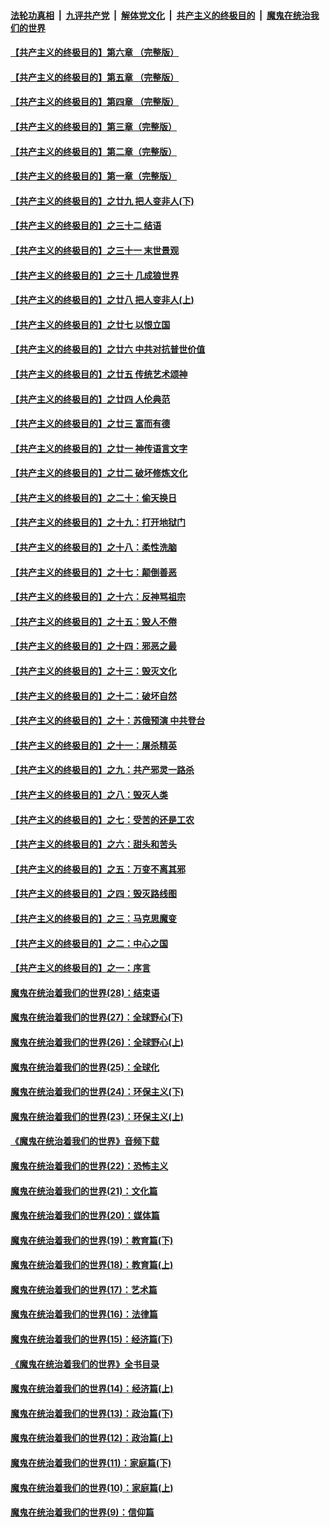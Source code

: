 ####  [法轮功真相](../../../../basic/blob/master/README.md?t=06110531) &nbsp;|&nbsp; [九评共产党](../../../../9ping.md/blob/master/README.md?t=06110531) &nbsp;|&nbsp; [解体党文化](../../../../jtdwh.md/blob/master/README.md?t=06110531)  &nbsp;|&nbsp; [共产主义的终极目的](../../../../gczydzjmd.md/blob/master/README.md?t=06110531) &nbsp;|&nbsp; [魔鬼在统治我们的世界](../../../../mgztzwmdsj.md/blob/master/README.md?t=06110531) 

#### [【共产主义的终极目的】第六章 （完整版）](../pages/nsc422/n11428913.md?t=06110531) 

#### [【共产主义的终极目的】第五章 （完整版）](../pages/nsc422/n11428912.md?t=06110531) 

#### [【共产主义的终极目的】第四章 （完整版）](../pages/nsc422/n11428907.md?t=06110531) 

#### [【共产主义的终极目的】第三章（完整版）](../pages/nsc422/n11428848.md?t=06110531) 

#### [【共产主义的终极目的】第二章（完整版）](../pages/nsc422/n11428831.md?t=06110531) 

#### [【共产主义的终极目的】第一章（完整版）](../pages/nsc422/n11417651.md?t=06110531) 

#### [【共产主义的终极目的】之廿九 把人变非人(下)](../pages/nsc422/n11344140.md?t=06110531) 

#### [【共产主义的终极目的】之三十二 结语](../pages/nsc422/n11360535.md?t=06110531) 

#### [【共产主义的终极目的】之三十一 末世景观](../pages/nsc422/n11351129.md?t=06110531) 

#### [【共产主义的终极目的】之三十 几成狼世界](../pages/nsc422/n11348280.md?t=06110531) 

#### [【共产主义的终极目的】之廿八 把人变非人(上)](../pages/nsc422/n11340492.md?t=06110531) 

#### [【共产主义的终极目的】之廿七 以恨立国](../pages/nsc422/n11336944.md?t=06110531) 

#### [【共产主义的终极目的】之廿六 中共对抗普世价值](../pages/nsc422/n11324785.md?t=06110531) 

#### [【共产主义的终极目的】之廿五 传统艺术颂神](../pages/nsc422/n11296396.md?t=06110531) 

#### [【共产主义的终极目的】之廿四 人伦典范](../pages/nsc422/n11296397.md?t=06110531) 

#### [【共产主义的终极目的】之廿三 富而有德](../pages/nsc422/n11283598.md?t=06110531) 

#### [【共产主义的终极目的】之廿一 神传语言文字](../pages/nsc422/n11263265.md?t=06110531) 

#### [【共产主义的终极目的】之廿二 破坏修炼文化](../pages/nsc422/n11245728.md?t=06110531) 

#### [【共产主义的终极目的】之二十：偷天换日](../pages/nsc422/n11238846.md?t=06110531) 

#### [【共产主义的终极目的】之十九：打开地狱门](../pages/nsc422/n11206376.md?t=06110531) 

#### [【共产主义的终极目的】之十八：柔性洗脑](../pages/nsc422/n11199994.md?t=06110531) 

#### [【共产主义的终极目的】之十七：颠倒善恶](../pages/nsc422/n11179782.md?t=06110531) 

#### [【共产主义的终极目的】之十六：反神骂祖宗](../pages/nsc422/n11166798.md?t=06110531) 

#### [【共产主义的终极目的】之十五：毁人不倦](../pages/nsc422/n11166792.md?t=06110531) 

#### [【共产主义的终极目的】之十四：邪恶之最](../pages/nsc422/n11150249.md?t=06110531) 

#### [【共产主义的终极目的】之十三：毁灭文化](../pages/nsc422/n11135227.md?t=06110531) 

#### [【共产主义的终极目的】之十二：破坏自然](../pages/nsc422/n11135214.md?t=06110531) 

#### [【共产主义的终极目的】之十：苏俄预演 中共登台](../pages/nsc422/n11118424.md?t=06110531) 

#### [【共产主义的终极目的】之十一：屠杀精英](../pages/nsc422/n11118442.md?t=06110531) 

#### [【共产主义的终极目的】之九：共产邪灵一路杀](../pages/nsc422/n11114139.md?t=06110531) 

#### [【共产主义的终极目的】之八：毁灭人类](../pages/nsc422/n11108503.md?t=06110531) 

#### [【共产主义的终极目的】之七：受苦的还是工农](../pages/nsc422/n11101809.md?t=06110531) 

#### [【共产主义的终极目的】之六：甜头和苦头](../pages/nsc422/n11096971.md?t=06110531) 

#### [【共产主义的终极目的】之五：万变不离其邪](../pages/nsc422/n11091285.md?t=06110531) 

#### [【共产主义的终极目的】之四：毁灭路线图](../pages/nsc422/n11086284.md?t=06110531) 

#### [【共产主义的终极目的】之三：马克思魔变](../pages/nsc422/n11061941.md?t=06110531) 

#### [【共产主义的终极目的】之二：中心之国](../pages/nsc422/n11047728.md?t=06110531) 

#### [【共产主义的终极目的】之一：序言](../pages/nsc422/n11086077.md?t=06110531) 

#### [魔鬼在统治着我们的世界(28)：结束语](../pages/nsc422/n10936246.md?t=06110531) 

#### [魔鬼在统治着我们的世界(27)：全球野心(下)](../pages/nsc422/n10928319.md?t=06110531) 

#### [魔鬼在统治着我们的世界(26)：全球野心(上)](../pages/nsc422/n10900318.md?t=06110531) 

#### [魔鬼在统治着我们的世界(25)：全球化](../pages/nsc422/n10788205.md?t=06110531) 

#### [魔鬼在统治着我们的世界(24)：环保主义(下)](../pages/nsc422/n10695307.md?t=06110531) 

#### [魔鬼在统治着我们的世界(23)：环保主义(上)](../pages/nsc422/n10688613.md?t=06110531) 

#### [《魔鬼在统治着我们的世界》音频下载](../pages/nsc422/n10635553.md?t=06110531) 

#### [魔鬼在统治着我们的世界(22)：恐怖主义](../pages/nsc422/n10614727.md?t=06110531) 

#### [魔鬼在统治着我们的世界(21)：文化篇](../pages/nsc422/n10597706.md?t=06110531) 

#### [魔鬼在统治着我们的世界(20)：媒体篇](../pages/nsc422/n10586579.md?t=06110531) 

#### [魔鬼在统治着我们的世界(19)：教育篇(下)](../pages/nsc422/n10564808.md?t=06110531) 

#### [魔鬼在统治着我们的世界(18)：教育篇(上)](../pages/nsc422/n10526970.md?t=06110531) 

#### [魔鬼在统治着我们的世界(17)：艺术篇](../pages/nsc422/n10499093.md?t=06110531) 

#### [魔鬼在统治着我们的世界(16)：法律篇](../pages/nsc422/n10485969.md?t=06110531) 

#### [魔鬼在统治着我们的世界(15)：经济篇(下)](../pages/nsc422/n10469975.md?t=06110531) 

#### [《魔鬼在统治着我们的世界》全书目录](../pages/nsc422/n10464261.md?t=06110531) 

#### [魔鬼在统治着我们的世界(14)：经济篇(上)](../pages/nsc422/n10457370.md?t=06110531) 

#### [魔鬼在统治着我们的世界(13)：政治篇(下)](../pages/nsc422/n10448270.md?t=06110531) 

#### [魔鬼在统治着我们的世界(12)：政治篇(上)](../pages/nsc422/n10444576.md?t=06110531) 

#### [魔鬼在统治着我们的世界(11)：家庭篇(下)](../pages/nsc422/n10440961.md?t=06110531) 

#### [魔鬼在统治着我们的世界(10)：家庭篇(上)](../pages/nsc422/n10435448.md?t=06110531) 

#### [魔鬼在统治着我们的世界(9)：信仰篇](../pages/nsc422/n10432159.md?t=06110531) 

